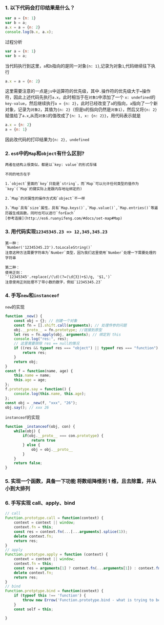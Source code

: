 ### 1. 以下代码会打印结果是什么？
```js
var a = {n: 1}
var b = a;
a.x = a = {n: 2}
console.log(b.x, a.x);
```
过程分析
```js
var a = {n: 1}
var b = a;
```
当代码执行到这里，`a`和`b`指向的是同一对象`{n: 1}`,记录为对象`1`,代码继续往下执行
```js
a.x = a = {n: 2}
```
这里需要注意的一点是`js`中运算符的优先级，其中`.`操作符的优先级大于`=`操作符，因此上述代码先执行`a.x`，此时相当于在`对象1`中添加了一个 `x: undefined`的`key-value`，然后继续执行`a = {n: 2}`，此时已经改变了`a`的指向，`a`指向了一个新对象，记录为`对象2`，其值为`{n: 2}`（但是`b`的指向仍然是`对象1`），然后又将`{n: 2}`赋值给了`a.x`,从而`对象1`的值改成了`{n: 1, x: {n: 2}}`，用代码表示就是
```javascript
a.x = {n: 2}
a = {n: 1}
```
因此改代码的打印结果为`{n: 2}, undefined`

### 2. `es6`中的`Map`和`object`有什么区别?

	两者在结构上很类似，都是以`key: value`的形式存储

	不同的地方在于

	1.`object`里面的`key`只能是`string`，而`Map`可以允许任何类型的值作为`key`(`Map`的键实际上是跟内存地址绑定的)

	2.`Map`的对属性的操作方式和`object`不一样
	
	3.`Map`具有`size`属性，具有`Map.keys()`,`Map.value()`,`Map.entries()`等遍历器生成函数，同时也可以进行`forEach`
	[参考连接](http://es6.ruanyifeng.com/#docs/set-map#Map)

### 3. 用代码实现`12345345.23 => 12,345,345.23`

	第一种：
	`Number('12345345.23').toLocaleString()`
	注意这种方法需要字符串为`Number`类型，因为我们这里使用`Number`处理一下需要处理的字符串

	第二种：
	使用正则：
	`'12345345'.replace(/(\d)(?=(\d{3})+$)/g, '$1,')`
	注意使用正则处理不了带小数的数字，例如`12345345.23`

### 4. 手写`new`和`instanceof`
`new`的实现
```js
function _new() {
	const obj = {}; // 创建一个对象
	const fn = [].shift.call(arguments); // 处理传参的问题
	obj.__proto__ = fn.prototype; //链接到原型
	let res = fn.apply(obj, arguments); // 绑定到 this
	console.log("res:", res);
	// 这里需要排除 res == null的情况
	if ((res && typeof res === "object") || typeof res === "function") {
		return res;
	}
	return obj;
}
const f = function(name, age) {
	this.name = name;
	this.age = age;
};
f.prototype.say = function() {
	console.log(this.name, this.age);
};
const obj = _new(f, "xxx", "26");
obj.say(); // xxx 26
```
`instanceof`的实现
```js
function _instanceof(obj, con) {
	while(obj) {
		if(obj.__proto__ === con.prototype) {
			return true
		} else {
			obj = obj.__proto__
		}
	}
	return false;
}
```
### 5. 实现一个函数，具备一下功能 将数组降维到 1 维，且去除重，并从小到大排列
### 6. 手写实现 call、apply、bind

```js
// call
Function.prototype.call = function(context) {
	context = context || window;
	context.fn = this;
	const res = context.fn(...[...arguments].splice(1));
	delete context.fn;
	return res;
}
// apply 
Function.prototype.apply = function (context) {
	context = context || window;
	context.fn = this;
	const res = arguments[1] ? context.fn(...arguments[1]) : context.fn();
	delete context.fn;
	return res;
}
// bind
Function.protptype.bind = function(context) {
	if (typeof this !== 'function') {
		throw new Errow('Function.prototype.bind - what is trying to be bound is not callable');
	}
	const self = this;

}
```
